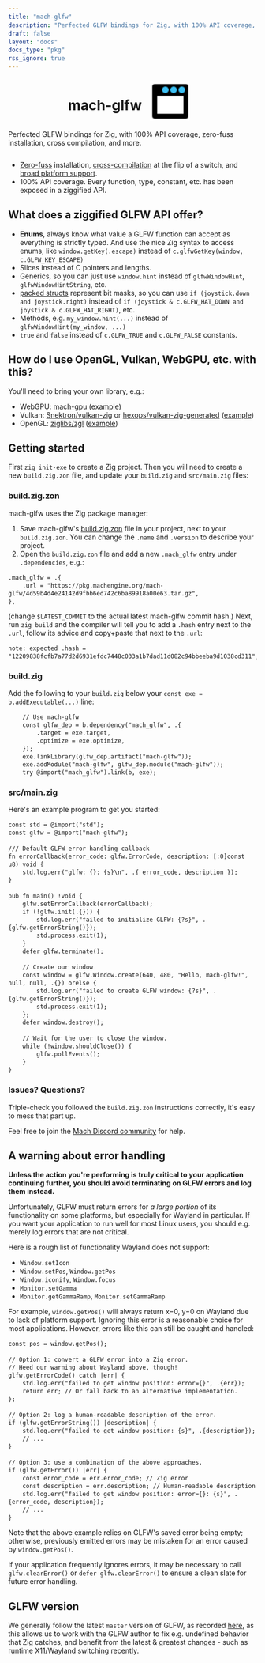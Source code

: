 ```yaml
---
title: "mach-glfw"
description: "Perfected GLFW bindings for Zig, with 100% API coverage, zero-fuss installation, cross compilation, and more."
draft: false
layout: "docs"
docs_type: "pkg"
rss_ignore: true
---
```


<div style="display: flex; flex-direction: column; justify-content: space-between; align-items: center;">
    <div style="display: flex; flex-direction: row; align-items: center;">
        <h1 style="margin-right: 1rem;">mach-glfw</h1>
        <picture>
            <source media="(prefers-color-scheme: dark)" srcset="/assets/mach/glfw-icon-dark.svg">
            <img alt="mach-gpu" src="/assets/mach/glfw-icon-light.svg" style="width: 5rem; margin-right: 1rem; margin-top: 0.5rem;">
        </picture>
    </div>
    <p>Perfected GLFW bindings for Zig, with 100% API coverage, zero-fuss installation, cross compilation, and more.</p>
</div>

* [Zero-fuss](../about/goals#zero-fuss-installation) installation, [cross-compilation](../about/goals#seamless-cross-compilation) at the flip of a switch, and [broad platform support](../about/platforms).
* 100% API coverage. Every function, type, constant, etc. has been exposed in a ziggified API.

## What does a ziggified GLFW API offer?

- **Enums**, always know what value a GLFW function can accept as everything is strictly typed. And use the nice Zig syntax to access enums, like `window.getKey(.escape)` instead of `c.glfwGetKey(window, c.GLFW_KEY_ESCAPE)`
- Slices instead of C pointers and lengths.
- Generics, so you can just use `window.hint` instead of `glfwWindowHint`, `glfwWindowHintString`, etc.
- [packed structs](https://ziglang.org/documentation/master/#packed-struct) represent bit masks, so you can use `if (joystick.down and joystick.right)` instead of `if (joystick & c.GLFW_HAT_DOWN and joystick & c.GLFW_HAT_RIGHT)`, etc.
- Methods, e.g. `my_window.hint(...)` instead of `glfwWindowHint(my_window, ...)`
- `true` and `false` instead of `c.GLFW_TRUE` and `c.GLFW_FALSE` constants.

## How do I use OpenGL, Vulkan, WebGPU, etc. with this?

You'll need to bring your own library, e.g.:

- WebGPU: [mach-gpu](../mach-gpu) ([example](https://github.com/hexops/mach-gpu))
- Vulkan: [Snektron/vulkan-zig](https://github.com/Snektron/vulkan-zig) or [hexops/vulkan-zig-generated](https://github.com/hexops/vulkan-zig-generated) ([example](https://github.com/hexops/mach-glfw-vulkan-example))
- OpenGL: [ziglibs/zgl](https://github.com/ziglibs/zgl) ([example](https://github.com/hexops/mach-glfw-opengl-example))

## Getting started

First `zig init-exe` to create a Zig project. Then you will need to create a new `build.zig.zon` file, and update your `build.zig` and `src/main.zig` files:

### build.zig.zon

mach-glfw uses the Zig package manager:

1. Save mach-glfw's [build.zig.zon](https://github.com/hexops/mach-glfw/blob/main/build.zig.zon) file in your project, next to your `build.zig.zon`. You can change the `.name` and `.version` to describe your project.
2. Open the `build.zig.zon` file and add a new `.mach_glfw` entry under `.dependencies`, e.g.:

```zig
.mach_glfw = .{
    .url = "https://pkg.machengine.org/mach-glfw/4d59b4d4e24142d9fbb6ed742c6ba89918a00e63.tar.gz",
},
```

(change `$LATEST_COMMIT` to the actual latest mach-glfw commit hash.) Next, run `zig build` and the compiler will tell you to add a `.hash` entry next to the `.url`, follow its advice and copy+paste that next to the `.url`:

```
note: expected .hash = "12209838fcfb7a77d2d6931efdc7448c033a1b7dad11d082c94bbeeba9d1038cd311",
```

### build.zig

Add the following to your `build.zig` below your `const exe = b.addExecutable(...)` line:

```zig
    // Use mach-glfw
    const glfw_dep = b.dependency("mach_glfw", .{
        .target = exe.target,
        .optimize = exe.optimize,
    });
    exe.linkLibrary(glfw_dep.artifact("mach-glfw"));
    exe.addModule("mach-glfw", glfw_dep.module("mach-glfw"));
    try @import("mach_glfw").link(b, exe);
```

### src/main.zig

Here's an example program to get you started:

```zig
const std = @import("std");
const glfw = @import("mach-glfw");

/// Default GLFW error handling callback
fn errorCallback(error_code: glfw.ErrorCode, description: [:0]const u8) void {
    std.log.err("glfw: {}: {s}\n", .{ error_code, description });
}

pub fn main() !void {
    glfw.setErrorCallback(errorCallback);
    if (!glfw.init(.{})) {
        std.log.err("failed to initialize GLFW: {?s}", .{glfw.getErrorString()});
        std.process.exit(1);
    }
    defer glfw.terminate();

    // Create our window
    const window = glfw.Window.create(640, 480, "Hello, mach-glfw!", null, null, .{}) orelse {
        std.log.err("failed to create GLFW window: {?s}", .{glfw.getErrorString()});
        std.process.exit(1);
    };
    defer window.destroy();

    // Wait for the user to close the window.
    while (!window.shouldClose()) {
        glfw.pollEvents();
    }
}
```

### Issues? Questions?

Triple-check you followed the `build.zig.zon` instructions correctly, it's easy to mess that part up.

Feel free to join the [Mach Discord community](../../discord) for help.

## A warning about error handling

**Unless the action you're performing is truly critical to your application continuing further, you should avoid terminating on GLFW errors and log them instead.**

Unfortunately, GLFW must return errors for _a large portion_ of its functionality on some platforms, but especially for Wayland in particular. If you want your application to run well for most Linux users, you should e.g. merely log errors that are not critical.

Here is a rough list of functionality Wayland does not support:

- `Window.setIcon`
- `Window.setPos`, `Window.getPos`
- `Window.iconify`, `Window.focus`
- `Monitor.setGamma`
- `Monitor.getGammaRamp`, `Monitor.setGammaRamp`

For example, `window.getPos()` will always return x=0, y=0 on Wayland due to lack of platform support.
Ignoring this error is a reasonable choice for most applications.
However, errors like this can still be caught and handled:

```zig
const pos = window.getPos();

// Option 1: convert a GLFW error into a Zig error.
// Heed our warning about Wayland above, though!
glfw.getErrorCode() catch |err| {
    std.log.err("failed to get window position: error={}", .{err});
    return err; // Or fall back to an alternative implementation.
};

// Option 2: log a human-readable description of the error.
if (glfw.getErrorString()) |description| {
    std.log.err("failed to get window position: {s}", .{description});
    // ...
}

// Option 3: use a combination of the above approaches.
if (glfw.getError()) |err| {
    const error_code = err.error_code; // Zig error
    const description = err.description; // Human-readable description
    std.log.err("failed to get window position: error={}: {s}", .{error_code, description});
    // ...
}
```

Note that the above example relies on GLFW's saved error being empty; otherwise, previously emitted errors may be mistaken for an error caused by `window.getPos()`.

If your application frequently ignores errors, it may be necessary to call `glfw.clearError()` or `defer glfw.clearError()` to ensure a clean slate for future error handling.

## GLFW version

We generally follow the latest `master` version of GLFW, as recorded [here](https://github.com/hexops/glfw), as this allows us to work with the GLFW author to fix e.g. undefined behavior that Zig catches, and benefit from the latest & greatest changes - such as runtime X11/Wayland switching recently.
